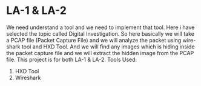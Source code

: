 <h1>LA-1 & LA-2</h1>

 We need understand a tool and we need to implement that tool. Here i have selected the topic called Digital Investigation. So here basically we will take a PCAP file (Packet Capture File) and we will analyze the packet using wire-shark tool and HXD Tool. And we will find any images which is hiding inside the packet capture file and we will extract the hidden image from the PCAP file. This project is for both LA-1 & LA-2.
Tools Used:
1) HXD Tool
2) Wireshark
